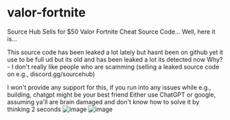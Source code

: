 # valor-fortnite
 Source Hub Sells for $50 Valor Fortnite Cheat Source Code... Well, here it is...

This source code has been leaked a lot lately but hasnt been on github yet it use to be full ud but its old and has been leaked a lot its detected now
Why? - I don't really like people who are scamming (selling a leaked source code on e.g., discord.gg/sourcehub)

I won't provide any support for this, if you run into any issues while e.g., building, chatgpt might be your best friend
Either use ChatGPT or google, assuming ya'll are brain damaged and don't know how to solve it by thinking 2 seconds
![image](https://github.com/user-attachments/assets/22d7271b-c333-4ee0-be96-0d261ce93c5e)
![image](https://github.com/user-attachments/assets/c1e76ad3-ae55-445c-a0f5-9b5e48c150aa)
